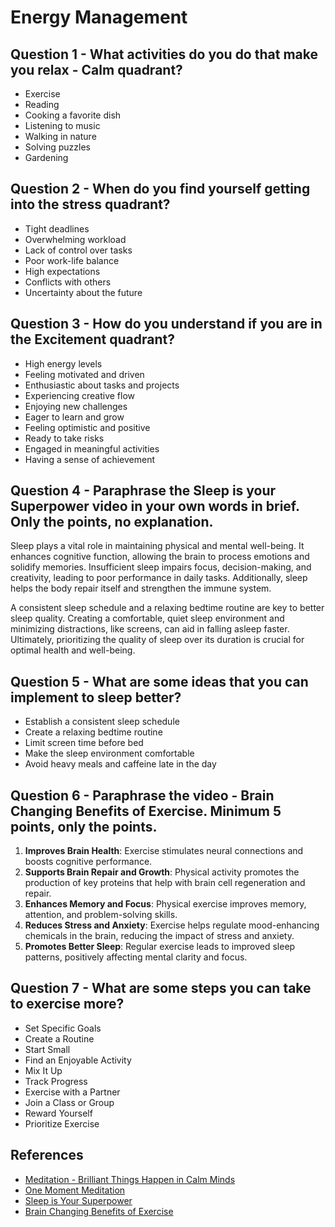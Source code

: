 # Energy Management

## Question 1 - What activities do you do that make you relax - Calm quadrant?

- Exercise
- Reading
- Cooking a favorite dish
- Listening to music
- Walking in nature
- Solving puzzles
- Gardening

## Question 2 - When do you find yourself getting into the stress quadrant?

- Tight deadlines
- Overwhelming workload
- Lack of control over tasks
- Poor work-life balance
- High expectations
- Conflicts with others
- Uncertainty about the future

## Question 3 - How do you understand if you are in the Excitement quadrant?

- High energy levels
- Feeling motivated and driven
- Enthusiastic about tasks and projects
- Experiencing creative flow
- Enjoying new challenges
- Eager to learn and grow
- Feeling optimistic and positive
- Ready to take risks
- Engaged in meaningful activities
- Having a sense of achievement

## Question 4 - Paraphrase the Sleep is your Superpower video in your own words in brief. Only the points, no explanation.

Sleep plays a vital role in maintaining physical and mental well-being. It enhances cognitive function, allowing the brain to process emotions and solidify memories. Insufficient sleep impairs focus, decision-making, and creativity, leading to poor performance in daily tasks. Additionally, sleep helps the body repair itself and strengthen the immune system.

A consistent sleep schedule and a relaxing bedtime routine are key to better sleep quality. Creating a comfortable, quiet sleep environment and minimizing distractions, like screens, can aid in falling asleep faster. Ultimately, prioritizing the quality of sleep over its duration is crucial for optimal health and well-being.

## Question 5 - What are some ideas that you can implement to sleep better?

- Establish a consistent sleep schedule
- Create a relaxing bedtime routine
- Limit screen time before bed
- Make the sleep environment comfortable
- Avoid heavy meals and caffeine late in the day

## Question 6 - Paraphrase the video - Brain Changing Benefits of Exercise. Minimum 5 points, only the points.

1. **Improves Brain Health**: Exercise stimulates neural connections and boosts cognitive performance.
2. **Supports Brain Repair and Growth**: Physical activity promotes the production of key proteins that help with brain cell regeneration and repair.
3. **Enhances Memory and Focus**: Physical exercise improves memory, attention, and problem-solving skills.
4. **Reduces Stress and Anxiety**: Exercise helps regulate mood-enhancing chemicals in the brain, reducing the impact of stress and anxiety.
5. **Promotes Better Sleep**: Regular exercise leads to improved sleep patterns, positively affecting mental clarity and focus.

## Question 7 - What are some steps you can take to exercise more?

- Set Specific Goals
- Create a Routine
- Start Small
- Find an Enjoyable Activity
- Mix It Up
- Track Progress
- Exercise with a Partner
- Join a Class or Group
- Reward Yourself
- Prioritize Exercise

## References

- [Meditation - Brilliant Things Happen in Calm Minds](https://www.youtube.com/watch?v=lACf4O_eSt0)
- [One Moment Meditation](https://www.youtube.com/watch?v=F6eFFCi12v8)
- [Sleep is Your Superpower](https://www.youtube.com/watch?v=5MuIMqhT8DM)
- [Brain Changing Benefits of Exercise ](https://www.youtube.com/watch?v=BHY0FxzoKZE)
